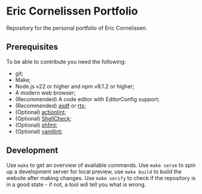 # Eric Cornelissen Portfolio

Repository for the personal portfolio of Eric Cornelissen.

## Prerequisites

To be able to contribute you need the following:

- git;
- Make;
- Node.js v22 or higher and npm v8.1.2 or higher;
- A modern web browser;
- (Recommended) A code editor with EditorConfig support;
- (Recommended) [asdf] or [rtx];
- (Optional) [actionlint];
- (Optional) [ShellCheck];
- (Optional) [shfmt];
- (Optional) [yamllint];

## Development

Use `make` to get an overview of available commands. Use `make serve` to spin up
a development server for local preview, use `make build` to build the website
after making changes. Use `make verify` to check if the repository is in a good
state - if not, a tool will tell you what is wrong.

[asdf]: https://asdf-vm.com/
[rtx]: https://github.com/jdxcode/rtx
[actionlint]: https://github.com/rhysd/actionlint
[shellcheck]: https://www.shellcheck.net/
[shfmt]: https://github.com/mvdan/sh
[yamllint]: https://github.com/adrienverge/yamllint
